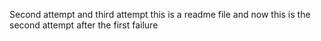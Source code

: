 Second attempt and third attempt
this is a readme file and now this is the second attempt after the first failure
